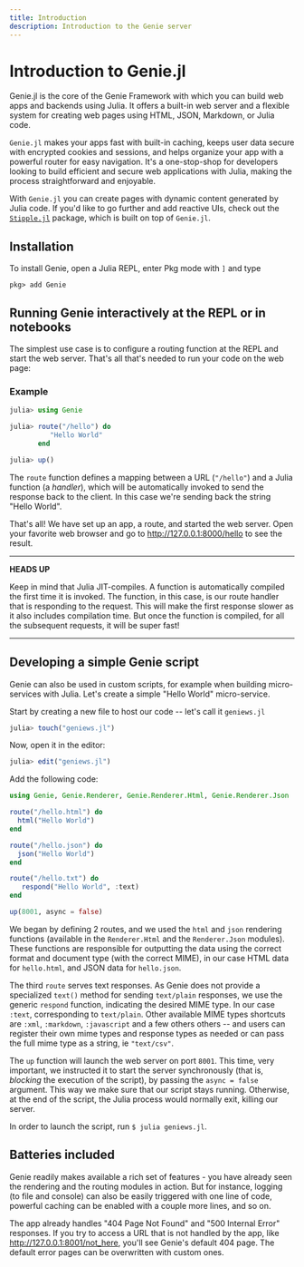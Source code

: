 ```yaml
---
title: Introduction
description: Introduction to the Genie server
---
```


# Introduction to Genie.jl

Genie.jl is the core of the Genie Framework with which you can build web apps and backends using Julia. It offers a built-in web server and a flexible system for creating web pages using HTML, JSON, Markdown, or Julia code.

`Genie.jl` makes your apps fast with built-in caching, keeps user data secure with encrypted cookies and sessions, and helps organize your app with a powerful router for easy navigation. It's a one-stop-shop for developers looking to build efficient and secure web applications with Julia, making the process straightforward and enjoyable.

With `Genie.jl` you can create pages with dynamic content generated by Julia code. If you'd like to go further and add reactive UIs, check out the [`Stipple.jl`](/docs/reference/reactive-UI/) package, which is built on top of `Genie.jl`.

## Installation

To install Genie, open a Julia REPL, enter Pkg mode with `]` and type

```julia-repl
pkg> add Genie
```

## Running Genie interactively at the REPL or in notebooks

The simplest use case is to configure a routing function at the REPL and start the web server. That's all that's
needed to run your code on the web page:

### Example

```julia
julia> using Genie

julia> route("/hello") do
          "Hello World"
       end

julia> up()
```

The `route` function defines a mapping between a URL (`"/hello"`) and a Julia function (a _handler_), which will be
automatically invoked to send the response back to the client. In this case we're sending back the string "Hello World".

That's all! We have set up an app, a route, and started the web server. Open your favorite web browser and go to
<http://127.0.0.1:8000/hello> to see the result.

---

**HEADS UP**

Keep in mind that Julia JIT-compiles. A function is automatically compiled the first time it is invoked. The function,
in this case, is our route handler that is responding to the request. This will make the first response slower as it
also includes compilation time. But once the function is compiled, for all the subsequent requests, it will be super fast!

---

## Developing a simple Genie script

Genie can also be used in custom scripts, for example when building micro-services with Julia.
Let's create a simple "Hello World" micro-service.

Start by creating a new file to host our code -- let's call it `geniews.jl`

```julia
julia> touch("geniews.jl")
```

Now, open it in the editor:

```julia
julia> edit("geniews.jl")
```

Add the following code:

```julia
using Genie, Genie.Renderer, Genie.Renderer.Html, Genie.Renderer.Json

route("/hello.html") do
  html("Hello World")
end

route("/hello.json") do
  json("Hello World")
end

route("/hello.txt") do
   respond("Hello World", :text)
end

up(8001, async = false)
```

We began by defining 2 routes, and we used the `html` and `json` rendering functions (available in the `Renderer.Html`
and the `Renderer.Json` modules). These functions are responsible for outputting the data using the correct format and
document type (with the correct MIME), in our case HTML data for `hello.html`, and JSON data for `hello.json`.

The third `route` serves text responses. As Genie does not provide a specialized `text()` method for sending `text/plain`
responses, we use the generic `respond` function, indicating the desired MIME type. In our case `:text`, corresponding
to `text/plain`. Other available MIME types shortcuts are `:xml`, `:markdown`, `:javascript` and a few others others --
and users can register their own mime types and response types as needed or can pass the full mime type as a string,
ie `"text/csv"`.

The `up` function will launch the web server on port `8001`. This time, very important, we instructed it to start the
server synchronously (that is, _blocking_ the execution of the script), by passing the `async = false` argument.
This way we make sure that our script stays running. Otherwise, at the end of the script, the Julia process would normally exit,
killing our server.

In order to launch the script, run `$ julia geniews.jl`.

## Batteries included

Genie readily makes available a rich set of features - you have already seen the rendering and the routing modules in
action. But for instance, logging (to file and console) can also be easily triggered with one line of code, powerful
caching can be enabled with a couple more lines, and so on.

The app already handles "404 Page Not Found" and "500 Internal Error" responses. If you try to access a URL that is not
handled by the app, like <http://127.0.0.1:8001/not_here>, you'll see Genie's default 404 page. The default error
pages can be overwritten with custom ones.
